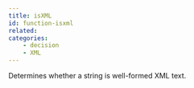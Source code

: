 ```yaml
---
title: isXML
id: function-isxml
related:
categories:
    - decision
    - XML
---
```


Determines whether a string is well-formed XML text.